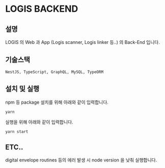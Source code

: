# LOGIS BACKEND

## 설명
LOGIS 의 Web 과 App (Logis scanner, Logis linker 등..) 의 Back-End 입니다.

## 기술스택
```NestJS, TypeScript, GraphQL, MySQL, TypeORM```

## 설치 및 실행
npm 등 package 설치를 위해 아래와 같이 입력합니다.
```
yarn
```

실행을 위해 아래와 같이 입력합니다.
```
yarn start
```

## ETC..
digital envelope routines 등의 에러 발생 시 node version 을 낮춰 실행합니다.   
